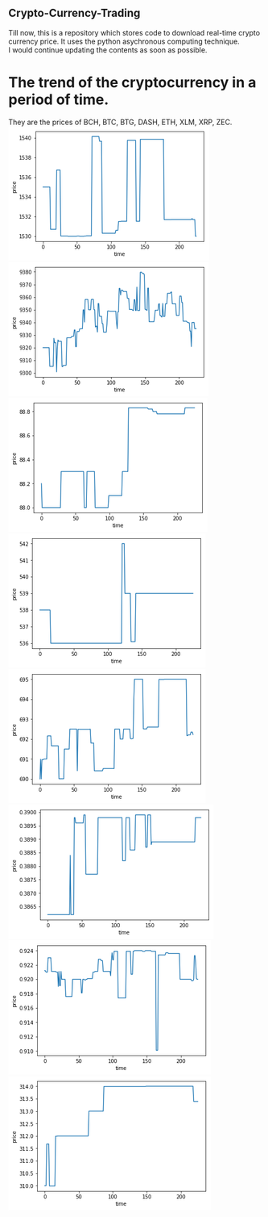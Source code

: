 ## Crypto-Currency-Trading
Till now, this is a repository which stores code to download real-time crypto currency price. It uses the python asychronous computing technique. <br>
I would continue updating the contents as soon as possible.

# The trend of the cryptocurrency in a period of time.
They are the prices of BCH, BTC, BTG, DASH, ETH, XLM, XRP, ZEC.
![](https://github.com/randysuen1991/Crypto-Currency-Trading/blob/master/figures/bch.png)
![](https://github.com/randysuen1991/Crypto-Currency-Trading/blob/master/figures/btc.png)
![](https://github.com/randysuen1991/Crypto-Currency-Trading/blob/master/figures/btg.png)
![](https://github.com/randysuen1991/Crypto-Currency-Trading/blob/master/figures/dash.png)
![](https://github.com/randysuen1991/Crypto-Currency-Trading/blob/master/figures/eth.png)
![](https://github.com/randysuen1991/Crypto-Currency-Trading/blob/master/figures/xlm.png)
![](https://github.com/randysuen1991/Crypto-Currency-Trading/blob/master/figures/xrp.png)
![](https://github.com/randysuen1991/Crypto-Currency-Trading/blob/master/figures/zec.png)
